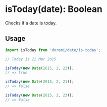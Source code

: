 # isToday(date): Boolean

Checks if a date is today.

## Usage

```js
import isToday from 'doremi/date/is-today';

// Today is 22 Mar 2015

isToday(new Date(2015, 2, 22));
// => true

isToday(new Date(2015, 2, 21));
// => false

isToday(new Date(2015, 2, 23));
// => false
```
